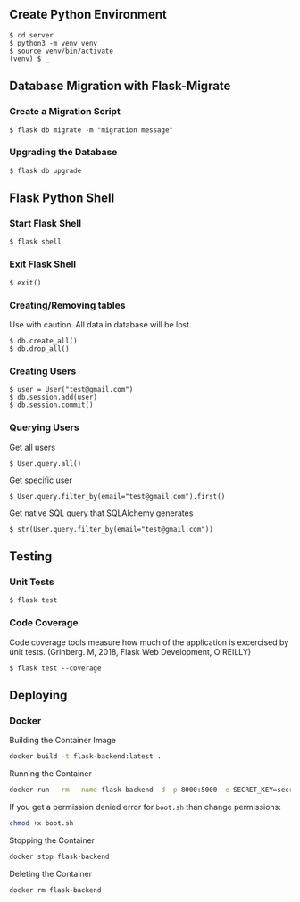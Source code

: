 ## Create Python Environment
    $ cd server
    $ python3 -m venv venv
    $ source venv/bin/activate
    (venv) $ _

## Database Migration with Flask-Migrate

### Create a Migration Script
    $ flask db migrate -m "migration message"
    
### Upgrading the Database
    $ flask db upgrade

## Flask Python Shell

### Start Flask Shell
    $ flask shell

### Exit Flask Shell
    $ exit()
    
### Creating/Removing tables
Use with caution. All data in database will be lost.

    $ db.create_all()
    $ db.drop_all()
    
### Creating Users
    $ user = User("test@gmail.com")
    $ db.session.add(user)
    $ db.session.commit()

### Querying Users
Get all users

    $ User.query.all()

Get specific user

    $ User.query.filter_by(email="test@gmail.com").first()

Get native SQL query that SQLAlchemy generates
    
    $ str(User.query.filter_by(email="test@gmail.com"))

## Testing
### Unit Tests
    $ flask test

### Code Coverage
Code coverage tools measure how much of the application is excercised by unit tests. (Grinberg. M, 2018, Flask Web Development, O'REILLY)

    $ flask test --coverage

## Deploying

### Docker
Building the Container Image

```bash
docker build -t flask-backend:latest .
```

Running the Container

```bash
docker run --rm --name flask-backend -d -p 8000:5000 -e SECRET_KEY=secret_key flask-backend:latest
```

If you get a permission denied error for ```boot.sh``` than change permissions:

```bash
chmod +x boot.sh
```

Stopping the Container

```bash
docker stop flask-backend
```

Deleting the Container

```bash
docker rm flask-backend
```
